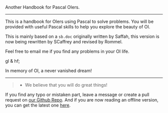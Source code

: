 Another Handbook for Pascal OIers.

--------

This is a handbook for OIers using Pascal to solve problems. You will be provided with useful Pascal skills to help you explore the beauty of OI.

This is mainly based on a `sb.doc` originally written by Saffah, this version is now being rewritten by SCaffrey and revised by Rommel.

Feel free to email me if you find any problems in your OI life.

gl & hf;

In memory of OI, a never vanished dream!

--------

>* We believe that you will do great things!

If you find any typo or mistaken part, leave a message or create a pull request on [our Github Repo](https://github.com/imcaffrey/pascalNovice). And if you are now reading an offline version, you can get the latest one [here](http://pascalNovice.scaffrey.com).

